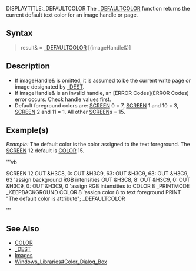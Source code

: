 DISPLAYTITLE:_DEFAULTCOLOR
The [_DEFAULTCOLOR](_DEFAULTCOLOR) function returns the current default text color for an image handle or page.


## Syntax

> result& = [_DEFAULTCOLOR](_DEFAULTCOLOR) [(imageHandle&)]


## Description

* If imageHandle& is omitted, it is assumed to be the current write page or image designated by [_DEST](_DEST).
* If imageHandle& is an invalid handle, an [ERROR Codes](ERROR Codes) error occurs. Check handle values first.
* Default foreground colors are: [SCREEN](SCREEN) 0 = 7, [SCREEN](SCREEN) 1 and 10 = 3, [SCREEN](SCREEN) 2 and 11 = 1. All other [SCREEN](SCREEN)s = 15. 


## Example(s)

*Example:* The default color is the color assigned to the text foreground. The [SCREEN](SCREEN) 12 default is [COLOR](COLOR) 15.

'''vb

SCREEN 12
OUT &H3C8, 0: OUT &H3C9, 63: OUT &H3C9, 63: OUT &H3C9, 63  'assign background RGB intensities
OUT &H3C8, 8: OUT &H3C9, 0: OUT &H3C9, 0: OUT &H3C9, 0     'assign RGB intensities to COLOR 8
_PRINTMODE  _KEEPBACKGROUND
COLOR 8                                                    'assign color 8 to text foreground
PRINT "The default color is attribute"; _DEFAULTCOLOR 

'''


## See Also

* [COLOR](COLOR)
* [_DEST](_DEST)
* [Images](Images)
* [Windows_Libraries#Color_Dialog_Box](Windows_Libraries#Color_Dialog_Box)




